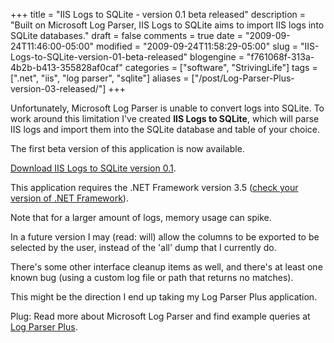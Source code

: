 +++
title = "IIS Logs to SQLite - version 0.1 beta released"
description = "Built on Microsoft Log Parser, IIS Logs to SQLite aims to import IIS logs into SQLite databases."
draft = false
comments = true
date = "2009-09-24T11:46:00-05:00"
modified = "2009-09-24T11:58:29-05:00"
slug = "IIS-Logs-to-SQLite-version-01-beta-released"
blogengine = "f761068f-313a-4b2b-b413-355828af0caf"
categories = ["software", "StrivingLife"]
tags = [".net", "iis", "log parser", "sqlite"]
aliases = ["/post/Log-Parser-Plus-version-03-released/"]
+++

<p>Unfortunately, Microsoft Log Parser is unable to convert logs into SQLite. To work around this limitation I've created <strong>IIS Logs to SQLite</strong>, which will parse IIS logs and import them into the SQLite database and table of your choice.</p>
<p>The first beta version of this application is now available.</p>
<p><a rel="download" href="http://jamesrskemp.com/applications/IISLogsToSQLite_0.1.zip">Download IIS Logs to SQLite version 0.1</a>.</p>
<p>This application requires the .NET Framework version 3.5 (<a rel="external" href="http://smallestdotnet.com/">check your version of .NET Framework</a>).</p>
<p>Note that for a larger amount of logs, memory usage can spike.</p>
<p>In a future version I may (read: will) allow the columns to be exported to be selected by the user, instead of the 'all' dump that I currently do.</p>
<p>There's some other interface cleanup items as well, and there's at least one known bug (using a custom log file or path that returns no matches).</p>
<p>This might be the direction I end up taking my Log Parser Plus application.</p>
<p>Plug: Read more about Microsoft Log Parser and find example queries at <a rel="external" href="http://logparserplus.com/">Log Parser Plus</a>.</p>
